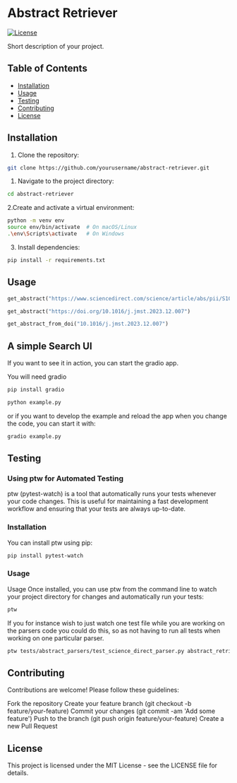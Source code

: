 # Abstract Retriever

[![License](https://img.shields.io/badge/license-MIT-blue.svg)](https://github.com/yourusername/abstract-retriever/blob/main/LICENSE)

Short description of your project.

## Table of Contents

- [Installation](#installation)
- [Usage](#usage)
- [Testing](#testing)
- [Contributing](#contributing)
- [License](#license)

## Installation

1. Clone the repository:

```bash
git clone https://github.com/yourusername/abstract-retriever.git
```

1. Navigate to the project directory:

```bash
cd abstract-retriever
```

2.Create and activate a virtual environment:

```bash
python -m venv env
source env/bin/activate  # On macOS/Linux
.\env\Scripts\activate   # On Windows
```

3. Install dependencies:
```bash
pip install -r requirements.txt
```

## Usage

```python
get_abstract("https://www.sciencedirect.com/science/article/abs/pii/S1005030224000446")
```

```python
get_abstract("https://doi.org/10.1016/j.jmst.2023.12.007")
```

```python
get_abstract_from_doi("10.1016/j.jmst.2023.12.007")
```
## A simple Search UI
If you want to see it in action, you can start the gradio app.

You will need gradio
```bash
pip install gradio
```

```bash
python example.py
```

or if you want to develop the example and reload the app when you change the code, you can start it with:
```bash
gradio example.py
```

## Testing

### Using ptw for Automated Testing

ptw (pytest-watch) is a tool that automatically runs your tests whenever your code changes. This is useful for maintaining a fast development workflow and ensuring that your tests are always up-to-date.

### Installation
You can install ptw using pip:

```bash
pip install pytest-watch
```

### Usage
Usage
Once installed, you can use ptw from the command line to watch your project directory for changes and automatically run your tests:

```bash
ptw
```

If you for instance wish to just watch one test file while you are working on the parsers code you could do this, so as not having to run all tests when working on one particular parser.
```bash
ptw tests/abstract_parsers/test_science_direct_parser.py abstract_retriever/abstract_parsers -nv
```

## Contributing
Contributions are welcome! Please follow these guidelines:

Fork the repository
Create your feature branch (git checkout -b feature/your-feature)
Commit your changes (git commit -am 'Add some feature')
Push to the branch (git push origin feature/your-feature)
Create a new Pull Request

## License
This project is licensed under the MIT License - see the LICENSE file for details.





